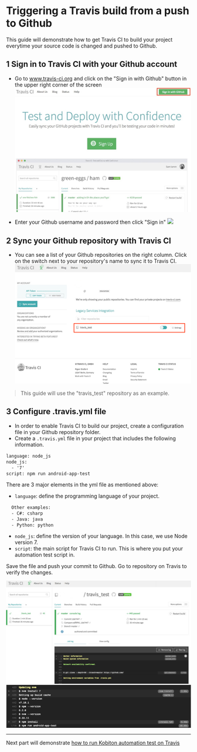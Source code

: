 # Triggering a Travis build from a push to Github
This guide will demonstrate how to get Travis CI to build your project everytime your source code is changed and pushed to Github.

## 1 Sign in to Travis CI with your Github account
- Go to www.travis-ci.org and click on the "Sign in with Github" button in the upper right corner of the screen
![](assets/1_travis_signin.jpg)

- Enter your Github username and password then click "Sign in"
![](assets/1_travis_signin_github.jpg)

## 2 Sync your Github repository with Travis CI
- You can see a list of your Github repositories on the right column. Click on the switch next to your repository's name to sync it to Travis CI.
![](assets/1_travis_repos.jpg)

> This guide will use the "travis_test" repository as an example.

## 3 Configure .travis.yml file
- In order to enable Travis CI to build our project, create a configuration file in your Github repository folder.
- Create a `.travis.yml` file in your project that includes the following information.  

```
language: node_js
node_js:
  - '7'
script: npm run android-app-test
```

There are 3 major elements in the yml file as mentioned above:
- `language`: define the programming language of your project.  
```
  Other examples:
  - C#: csharp
  - Java: java
  - Python: python
```

- `node_js`: define the version of your language. In this case, we use Node version 7.
- `script`: the main script for Travis CI to run. This is where you put your automation test script in.

Save the file and push your commit to Github.
Go to repository on Travis to verify the changes.

![](assets/1_travis_build.jpg)  
![](assets/1_travis_install.jpg)  

------
Next part will demonstrate [how to run Kobiton automation test on Travis](2-run-kobiton-test.md)
